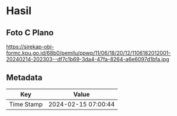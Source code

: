 # Hasil

## Foto C Plano

https://sirekap-obj-formc.kpu.go.id/68b0/pemilu/ppwp/11/06/18/20/12/1106182012001-20240214-202303--df7c1b69-3da4-47fa-8264-a6e6097d1bfa.jpg


## Metadata

| Key        | Value               |
| ---------- | ------------------- |
| Time Stamp | 2024-02-15 07:00:44 |



